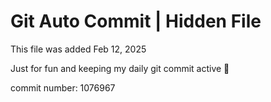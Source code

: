 # Git Auto Commit | Hidden File

This file was added Feb 12, 2025

Just for fun and keeping my daily git commit active 🤪

commit number: 1076967
